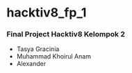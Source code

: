 # hacktiv8_fp_1

### Final Project Hacktiv8 Kelompok 2
- Tasya Gracinia
- Muhammad Khoirul Anam
- Alexander
